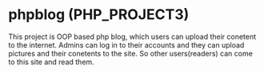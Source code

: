 # phpblog (PHP_PROJECT3)
This project is OOP based php blog, which users can upload their conetent to the internet. 
Admins can log in to their accounts and they can upload pictures and their conetents
 to the site. So other users(readers) can come to this site and read them.

